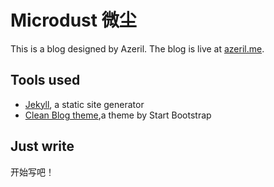 # Microdust 微尘

This is a blog designed by Azeril. The blog is live at [azeril.me](http://azeril.me/).

## Tools used

* [Jekyll](http://jekyllrb.com/), a static site generator
* [Clean Blog theme](http://startbootstrap.com/template-overviews/clean-blog/),a theme by Start Bootstrap

## Just write

开始写吧！
